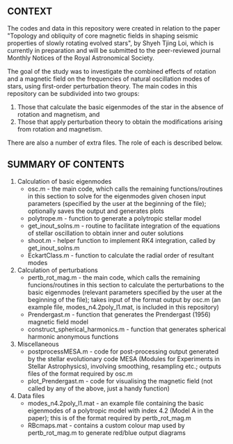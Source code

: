 CONTEXT
--------------------
The codes and data in this repository were created in relation to the paper "Topology and obliquity of core magnetic fields in shaping seismic properties of slowly rotating evolved stars", by Shyeh Tjing Loi, which is currently in preparation and will be submitted to the peer-reviewed journal Monthly Notices of the Royal Astronomical Society.

The goal of the study was to investigate the combined effects of rotation and a magnetic field on the frequencies of natural oscillation modes of stars, using first-order perturbation theory. The main codes in this repository can be subdivided into two groups:
1. Those that calculate the basic eigenmodes of the star in the absence of rotation and magnetism, and
2. Those that apply perturbation theory to obtain the modifications arising from rotation and magnetism.

There are also a number of extra files. The role of each is described below.

SUMMARY OF CONTENTS
--------------------
1. Calculation of basic eigenmodes
    * osc.m - the main code, which calls the remaining functions/routines in this section to solve for the eigenmodes given chosen input parameters (specified by the user at the beginning of the file); optionally saves the output and generates plots
    * polytrope.m - function to generate a polytropic stellar model
    * get_inout_solns.m - routine to facilitate integration of the equations of stellar oscillation to obtain inner and outer solutions
    * shoot.m - helper function to implement RK4 integration, called by get_inout_solns.m
    * EckartClass.m - function to calculate the radial order of resultant modes
2. Calculation of perturbations 
    * pertb_rot_mag.m - the main code, which calls the remaining funcions/routines in this section to calculate the perturbations to the basic eigenmodes (relevant parameters specified by the user at the beginning of the file); takes input of the format output by osc.m (an example file, modes_n4.2poly_l1.mat, is included in this repository)
    * Prendergast.m - function that generates the Prendergast (1956) magnetic field model
    * construct_spherical_harmonics.m - function that generates spherical harmonic anonymous functions
3. Miscellaneous
    * postprocessMESA.m - code for post-processing output generated by the stellar evolutionary code MESA (Modules for Experiments in Stellar Astrophysics), involving smoothing, resampling etc.; outputs files of the format required by osc.m
    * plot_Prendergast.m - code for visualising the magnetic field (not called by any of the above, just a handy function)
4. Data files
    * modes_n4.2poly_l1.mat - an example file containing the basic eigenmodes of a polytropic model with index 4.2 (Model A in the paper); this is of the format required by pertb_rot_mag.m
    * RBcmaps.mat - contains a custom colour map used by pertb_rot_mag.m to generate red/blue output diagrams
